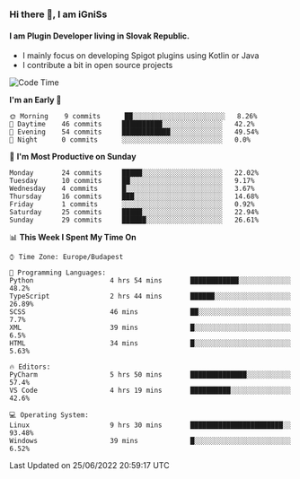 ### Hi there 👋, I am iGniSs

#### I am Plugin Developer living in Slovak Republic.
- I mainly focus on developing Spigot plugins using Kotlin or Java
- I contribute a bit in open source projects

<!--START_SECTION:waka-->
![Code Time](http://img.shields.io/badge/Code%20Time-793%20hrs%203%20mins-blue)

**I'm an Early 🐤** 

```text
🌞 Morning    9 commits      ██░░░░░░░░░░░░░░░░░░░░░░░   8.26% 
🌆 Daytime    46 commits     ██████████░░░░░░░░░░░░░░░   42.2% 
🌃 Evening    54 commits     ████████████░░░░░░░░░░░░░   49.54% 
🌙 Night      0 commits      ░░░░░░░░░░░░░░░░░░░░░░░░░   0.0%

```
📅 **I'm Most Productive on Sunday** 

```text
Monday       24 commits     █████░░░░░░░░░░░░░░░░░░░░   22.02% 
Tuesday      10 commits     ██░░░░░░░░░░░░░░░░░░░░░░░   9.17% 
Wednesday    4 commits      █░░░░░░░░░░░░░░░░░░░░░░░░   3.67% 
Thursday     16 commits     ███░░░░░░░░░░░░░░░░░░░░░░   14.68% 
Friday       1 commits      ░░░░░░░░░░░░░░░░░░░░░░░░░   0.92% 
Saturday     25 commits     █████░░░░░░░░░░░░░░░░░░░░   22.94% 
Sunday       29 commits     ██████░░░░░░░░░░░░░░░░░░░   26.61%

```


📊 **This Week I Spent My Time On** 

```text
⌚︎ Time Zone: Europe/Budapest

💬 Programming Languages: 
Python                   4 hrs 54 mins       ████████████░░░░░░░░░░░░░   48.2% 
TypeScript               2 hrs 44 mins       ██████░░░░░░░░░░░░░░░░░░░   26.89% 
SCSS                     46 mins             ██░░░░░░░░░░░░░░░░░░░░░░░   7.7% 
XML                      39 mins             █░░░░░░░░░░░░░░░░░░░░░░░░   6.5% 
HTML                     34 mins             █░░░░░░░░░░░░░░░░░░░░░░░░   5.63%

🔥 Editors: 
PyCharm                  5 hrs 50 mins       ██████████████░░░░░░░░░░░   57.4% 
VS Code                  4 hrs 19 mins       ██████████░░░░░░░░░░░░░░░   42.6%

💻 Operating System: 
Linux                    9 hrs 30 mins       ███████████████████████░░   93.48% 
Windows                  39 mins             █░░░░░░░░░░░░░░░░░░░░░░░░   6.52%

```


 Last Updated on 25/06/2022 20:59:17 UTC
<!--END_SECTION:waka-->